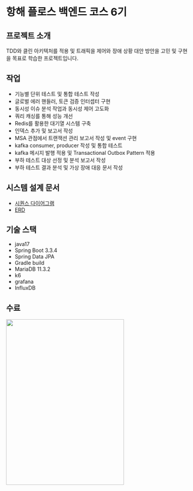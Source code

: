 # 항해 플로스 백엔드 코스 6기
## 프로젝트 소개
TDD와 클린 아키텍처를 적용 및 트래픽을 제어와 장애 상황 대안 방안을 고민 및 구현을 목표로 학습한 프로젝트입니다.

## 작업
- 기능별 단위 테스트 및 통합 테스트 작성
- 글로벌 에러 핸들러, 토큰 검증 인터셉터 구현
- 동시성 이슈 분석 작업과 동시성 제어 고도화
- 쿼리 캐싱를 통해 성능 개선
- Redis를 활용한 대기열 시스템 구축
- 인덱스 추가 및 보고서 작성
- MSA 관점에서 트랜잭션 관리 보고서 작성 및 event 구현
- kafka consumer, producer 작성 및 통합 테스트
- kafka 메시지 발행 적용 및 Transactional Outbox Pattern 적용
- 부하 테스트 대상 선정 및 분석 보고서 작성
- 부하 테스트 결과 분석 및 가상 장애 대응 문서 작성
  
## 시스템 설계 문서
- [시퀀스 다이어그램](https://github.com/seungwontech/hhplus-concert-week3-5/blob/main/docs/%EC%8B%9C%ED%80%80%EC%8A%A4%EB%8B%A4%EC%9D%B4%EC%96%B4%EA%B7%B8%EB%9E%A8.md)
- [ERD](https://github.com/seungwontech/hhplus-concert-week3-5/blob/main/docs/ERD.md)

## 기술 스택
- java17
- Spring Boot 3.3.4
- Spring Data JPA 
- Gradle build
- MariaDB 11.3.2
- k6
- grafana
- InfluxDB

## 수료
<img src="https://github.com/user-attachments/assets/f7ddb170-5653-4f20-a33c-4f9243e6b3a6" width="320" height="450"/>


